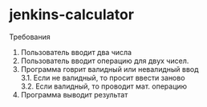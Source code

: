 # jenkins-calculator

Требования
1. Пользователь вводит два числа
2. Пользователь вводит операцию для двух чисел. 
3. Программа говрит валидный или невалидный ввод  
   3.1.  Если не валидный, то просит ввести заново  
   3.2.  Если валидный, то проводит мат. операцию  
5. Программа выводит результат
